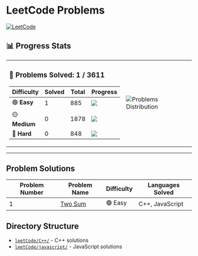 # LeetCode Problems

[![LeetCode](https://img.shields.io/badge/LeetCode-ashifulalam-orange?style=for-the-badge&logo=leetcode&logoColor=white)](https://leetcode.com/ashifulalam)



## 📊 Progress Stats

<div align="center">

<table>
<tr>
<td>

### 🎯 Problems Solved: **1** / 3611

| Difficulty | Solved | Total | Progress |
|------------|--------|-------|----------|
| 🟢 **Easy** | 1 | 885 | ![](https://img.shields.io/badge/Progress-0.1%25-green) |
| 🟡 **Medium** | 0 | 1878 | ![](https://img.shields.io/badge/Progress-0%25-yellow) |
| 🔴 **Hard** | 0 | 848 | ![](https://img.shields.io/badge/Progress-0%25-red) |

</td>
<td width="300">

<img src="https://quickchart.io/chart?width=200&height=200&c={type:'pie',data:{datasets:[{data:[100],backgroundColor:['%2322c55e']}]}}" alt="Problems Distribution">

</td>
</tr>
</table>

</div>

---

## Problem Solutions

| Problem Number | Problem Name | Difficulty | Languages Solved |
|---------------|--------------|------------|------------------|
| 1 | [Two Sum](https://leetcode.com/problems/two-sum/description/) | 🟢 Easy | C++, JavaScript |


## Directory Structure

- [`leetCode/C++/`](https://github.com/ashifulalam/problem-solving/tree/master/leetCode/C%2B%2B) - C++ solutions
- [`leetCode/javascript/`](https://github.com/ashifulalam/problem-solving/tree/master/leetCode/javascript) - JavaScript solutions

<!--
TEMPLATE FOR ADDING NEW PROBLEMS (Only visible in edit mode):

problem number: 
problem name: 
problem url: 
difficulty: easy / medium / hard
Languages Solved: C++, JavaScript


Copy the format above when you solve a new problem and paste it to update the README!
-->
